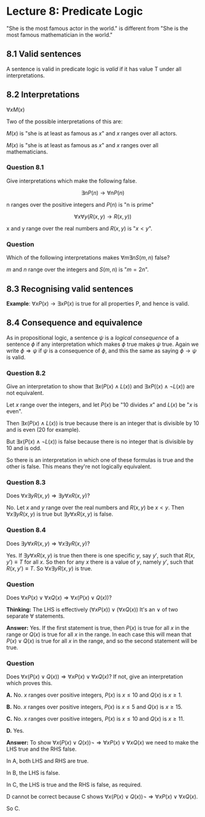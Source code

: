 # Lecture 8: Predicate Logic

"She is the most famous actor in the world." is different from "She is the most
famous mathematician in the world."

## 8.1 Valid sentences

A sentence is valid in predicate logic is _valid_ if it has value T under all
interpretations.

## 8.2 Interpretations

$\forall xM(x)$

Two of the possible interpretations of this are:

$M(x)$ is "she is at least as famous as $x$" and $x$ ranges over all actors.

$M(x)$ is "she is at least as famous as $x$" and $x$ ranges over all
mathematicians.

### Question 8.1

Give interpretations which make the following false.

$$\exists nP(n) \to \forall nP(n)$$

n ranges over the positive integers and $P(n)$ is "n is prime"

$$\forall x \forall y(R(x,y) \to R(x,y))$$

x and y range over the real numbers and $R(x,y)$ is "$x < y$".

### Question

Which of the following interpretations makes $\forall m \exists n S(m,n)$ false?

$m$ and $n$ range over the integers and $S(m,n)$ is "$m = 2n$".

## 8.3 Recognising valid sentences

**Example**: $\forall xP(x) \to \exists xP(x)$ is true for all properties P, and
hence is valid.

## 8.4 Consequence and equivalence

As in propositional logic, a sentence $\psi$ is a _logical consequence_ of a
sentence $\phi$ if any interpretation which makes $\phi$ true makes $\psi$ true.
Again we write $\phi \Rightarrow \psi$ if $\psi$ is a consequence of $\phi$, and
this the same as saying $\phi \to \psi$ is valid.

### Question 8.2

Give an interpretation to show that $\exists x(P(x) \land L(x))$ and $\exists
xP((x) \land \neg L(x))$ are not equivalent.

Let $x$ range over the integers, and let $P(x)$ be "10 divides $x$" and $L(x)$
be "$x$ is even".

Then $\exists x(P(x) \land L(x))$ is true because there is an integer that is
divisible by 10 and is even (20 for example).

But $\exists x(P(x) \land \neg L(x))$ is false because there is no integer that
is divisible by 10 and is odd.

So there is an interpretation in which one of these formulas is true and the
other is false. This means they're not logically equivalent.

### Question 8.3

Does $\forall x \exists yR(x,y) \Rightarrow \exists y \forall xR(x,y)$?

No. Let $x$ and $y$ range over the real numbers and $R(x,y)$ be $x < y$. Then
$\forall x \exists yR(x,y)$ is true but $\exists y \forall xR(x,y)$ is false.

### Question 8.4

Does $\exists y \forall xR(x,y) \Rightarrow \forall x \exists yR(x,y)$?

Yes. If $\exists y \forall xR(x,y)$ is true then there is one specific $y$, say
$y \prime$, such that $R(x, y \prime) \equiv T$ for all $x$. So then for any $x$
there is a value of $y$, namely $y \prime$, such that $R(x,y \prime) \equiv T$.
So $\forall x \exists yR(x,y)$ is true.

### Question

Does $\forall xP(x) \lor \forall xQ(x) \Rightarrow \forall x(P(x) \lor Q(x))$?

**Thinking:** The LHS is effectively $(\forall xP(x)) \lor (\forall xQ(x))$ It's
an $\lor$ of two separate $\forall$ statements.

**Answer:** Yes. If the first statement is true, then $P(x)$ is true for all $x$
in the range or $Q(x)$ is true for all $x$ in the range. In each case this will
mean that $P(x) \lor Q(x)$ is true for all $x$ in the range, and so the second
statement will be true.

### Question

Does $\forall x(P(x) \lor Q(x)) \Rightarrow \forall xP(x) \lor \forall xQ(x)$?
If not, give an interpretation which proves this.

**A.** No. $x$ ranges over positive integers, $P(x)$ is $x \leq 10$ and $Q(x)$
is $x \geq 1$.

**B.** No. $x$ ranges over positive integers, $P(x)$ is $x \leq 5$ and $Q(x)$
is $x \geq 15$.

**C.** No. $x$ ranges over positive integers, $P(x)$ is $x \leq 10$ and $Q(x)$
is $x \geq 11$.

**D.** Yes.

**Answer:** To show $\forall x(P(x) \lor Q(x)) \neg \Rightarrow \forall xP(x)
\lor \forall xQ(x)$ we need to make the LHS true and the RHS false.

In A, both LHS and RHS are true.

In B, the LHS is false.

In C, the LHS is true and the RHS is false, as required.

D cannot be correct because C shows $\forall x(P(x) \lor Q(x)) \neg \Rightarrow
\forall xP(x) \lor \forall xQ(x)$.

So C.
